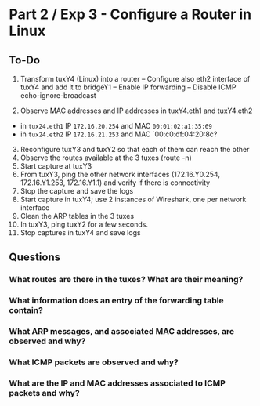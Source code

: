 # Part 2 / Exp 3 - Configure a Router in Linux

## To-Do

1. Transform tuxY4 (Linux) into a router
– Configure also eth2 interface of tuxY4 and add it to bridgeY1
– Enable IP forwarding
– Disable ICMP echo-ignore-broadcast

2. Observe MAC addresses and IP addresses in tuxY4.eth1 and tuxY4.eth2
- in `tux24.eth1` IP `172.16.20.254` and MAC `00:01:02:a1:35:69`
- in `tux24.eth2` IP `172.16.21.253` and MAC `00:c0:df:04:20:8c?

3. Reconfigure tuxY3 and tuxY2 so that each of them can reach the other
4. Observe the routes available at the 3 tuxes (route -n)
5. Start capture at tuxY3
6. From tuxY3, ping the other network interfaces (172.16.Y0.254, 172.16.Y1.253,
172.16.Y1.1) and verify if there is connectivity
7. Stop the capture and save the logs
8. Start capture in tuxY4; use 2 instances of Wireshark, one per network interface
9. Clean the ARP tables in the 3 tuxes
10. In tuxY3, ping tuxY2 for a few seconds.
11. Stop captures in tuxY4 and save logs

## Questions

### What routes are there in the tuxes? What are their meaning?



### What information does an entry of the forwarding table contain?



### What ARP messages, and associated MAC addresses, are observed and why?


### What ICMP packets are observed and why?


### What are the IP and MAC addresses associated to ICMP packets and why? 
